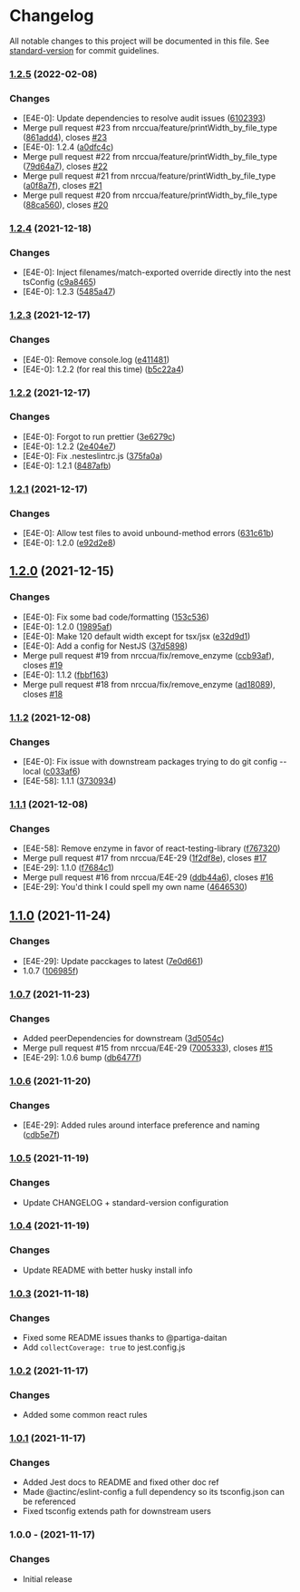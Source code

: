 # Changelog

All notable changes to this project will be documented in this file. See [standard-version](https://github.com/conventional-changelog/standard-version) for commit guidelines.

### [1.2.5](https://github.com/nrccus/eslint-config/compare/1.2.4...1.2.5) (2022-02-08)


### Changes

* [E4E-0]: Update dependencies to resolve audit issues ([6102393](https://github.com/nrccus/eslint-config/commit/610239354dccf786c9dfdcdcce123b3993d40a9a))
* Merge pull request #23 from nrccua/feature/printWidth_by_file_type ([861add4](https://github.com/nrccus/eslint-config/commit/861add4cdd1c29451cfa938b51725b0fc7a736a2)), closes [#23](https://github.com/nrccus/eslint-config/issues/23)
* [E4E-0]: 1.2.4 ([a0dfc4c](https://github.com/nrccus/eslint-config/commit/a0dfc4c610effae66435fb12180e32b2da0106b6))
* Merge pull request #22 from nrccua/feature/printWidth_by_file_type ([79d64a7](https://github.com/nrccus/eslint-config/commit/79d64a734c27ba8c2e1db6b2c387011f7ccf6f0f)), closes [#22](https://github.com/nrccus/eslint-config/issues/22)
* Merge pull request #21 from nrccua/feature/printWidth_by_file_type ([a0f8a7f](https://github.com/nrccus/eslint-config/commit/a0f8a7f33988909262f99b6103cc71d0ae4cd46f)), closes [#21](https://github.com/nrccus/eslint-config/issues/21)
* Merge pull request #20 from nrccua/feature/printWidth_by_file_type ([88ca560](https://github.com/nrccus/eslint-config/commit/88ca56048cd729664bcb423f2f5d251108b99315)), closes [#20](https://github.com/nrccus/eslint-config/issues/20)

### [1.2.4](https://github.com/nrccus/eslint-config/compare/1.2.3...1.2.4) (2021-12-18)


### Changes

* [E4E-0]: Inject filenames/match-exported override directly into the nest tsConfig ([c9a8465](https://github.com/nrccus/eslint-config/commit/c9a8465b511c65ce615a7d99d7fc66e7b46e1825))
* [E4E-0]: 1.2.3 ([5485a47](https://github.com/nrccus/eslint-config/commit/5485a472d1315bbfb98ac9f3e911c88d0f733bc6))

### [1.2.3](https://github.com/nrccus/eslint-config/compare/1.2.2...1.2.3) (2021-12-17)


### Changes

* [E4E-0]: Remove console.log ([e411481](https://github.com/nrccus/eslint-config/commit/e411481cd7527f73477fb4db714eedf8b3639262))
* [E4E-0]: 1.2.2 (for real this time) ([b5c22a4](https://github.com/nrccus/eslint-config/commit/b5c22a43be1b1e8310c7a21f389cb2704a1547eb))

### [1.2.2](https://github.com/nrccus/eslint-config/compare/1.2.1...1.2.2) (2021-12-17)


### Changes

* [E4E-0]: Forgot to run prettier ([3e6279c](https://github.com/nrccus/eslint-config/commit/3e6279cd041fb41e539365d49e5aca351f7af802))
* [E4E-0]: 1.2.2 ([2e404e7](https://github.com/nrccus/eslint-config/commit/2e404e786ff1a334e0723272ae16e6bde35a8c61))
* [E4E-0]: Fix .nesteslintrc.js ([375fa0a](https://github.com/nrccus/eslint-config/commit/375fa0ab7c656ee0fa7907f68983e0327782f751))
* [E4E-0]: 1.2.1 ([8487afb](https://github.com/nrccus/eslint-config/commit/8487afb19fc7ac49685a3ff03f7e8e4998bf5907))

### [1.2.1](https://github.com/nrccus/eslint-config/compare/1.2.0...1.2.1) (2021-12-17)


### Changes

* [E4E-0]: Allow test files to avoid unbound-method errors ([631c61b](https://github.com/nrccus/eslint-config/commit/631c61b2eb958863885d2dce68f23d5b17ec3d12))
* [E4E-0]: 1.2.0 ([e92d2e8](https://github.com/nrccus/eslint-config/commit/e92d2e88c2338bcabadcbbd3a10662ddf9aec3ee))

## [1.2.0](https://github.com/nrccus/eslint-config/compare/1.1.2...1.2.0) (2021-12-15)


### Changes

* [E4E-0]: Fix some bad code/formatting ([153c536](https://github.com/nrccus/eslint-config/commit/153c53626ed03299c35167906ea863e814fc1910))
* [E4E-0]: 1.2.0 ([19895af](https://github.com/nrccus/eslint-config/commit/19895afeb694bfebeb2f6247991ac647ca29aa92))
* [E4E-0]: Make 120 default width except for tsx/jsx ([e32d9d1](https://github.com/nrccus/eslint-config/commit/e32d9d1a9f63346d2c10b6036dd0cb2c17f1fc45))
* [E4E-0]: Add a config for NestJS ([37d5898](https://github.com/nrccus/eslint-config/commit/37d5898a17baa5e0f5f1f41090e21dd9ffc22649))
* Merge pull request #19 from nrccua/fix/remove_enzyme ([ccb93af](https://github.com/nrccus/eslint-config/commit/ccb93af750a58eba6b9faabf891625042852b916)), closes [#19](https://github.com/nrccus/eslint-config/issues/19)
* [E4E-0]: 1.1.2 ([fbbf163](https://github.com/nrccus/eslint-config/commit/fbbf163f434032d818ba812cab0b4c83046c81ec))
* Merge pull request #18 from nrccua/fix/remove_enzyme ([ad18089](https://github.com/nrccus/eslint-config/commit/ad18089b652e44d91eea3bbc9e380d8fb688d219)), closes [#18](https://github.com/nrccus/eslint-config/issues/18)

### [1.1.2](https://github.com/nrccus/eslint-config/compare/1.1.1...1.1.2) (2021-12-08)


### Changes

* [E4E-0]: Fix issue with downstream packages trying to do git config --local ([c033af6](https://github.com/nrccus/eslint-config/commit/c033af6c35c0abbe94dc70f8e194dfa766e57ab0))
* [E4E-58]: 1.1.1 ([3730934](https://github.com/nrccus/eslint-config/commit/373093445957e51b1a8c790ad5178725e006cb5a))

### [1.1.1](https://github.com/nrccus/eslint-config/compare/1.1.0...1.1.1) (2021-12-08)


### Changes

* [E4E-58]: Remove enzyme in favor of react-testing-library ([f767320](https://github.com/nrccus/eslint-config/commit/f7673201894b88730db2ce6689094c9a199cae7b))
* Merge pull request #17 from nrccua/E4E-29 ([1f2df8e](https://github.com/nrccus/eslint-config/commit/1f2df8e25a0fea99c441324db5bee0ab6e1d3f67)), closes [#17](https://github.com/nrccus/eslint-config/issues/17)
* [E4E-29]: 1.1.0 ([f7684c1](https://github.com/nrccus/eslint-config/commit/f7684c10607caeb23dc9a6accffaa0aba4444f12))
* Merge pull request #16 from nrccua/E4E-29 ([ddb44a6](https://github.com/nrccus/eslint-config/commit/ddb44a6a9984569e0f8130e86902d13c8a2e6daa)), closes [#16](https://github.com/nrccus/eslint-config/issues/16)
* [E4E-29]: You'd think I could spell my own name ([4646530](https://github.com/nrccus/eslint-config/commit/46465302bd6a8ad84c7f3046d00311935fb996b7))

## [1.1.0](https://github.com/nrccus/eslint-config/compare/1.0.7...1.1.0) (2021-11-24)


### Changes

* [E4E-29]: Update pacckages to latest ([7e0d661](https://github.com/nrccus/eslint-config/commit/7e0d661a3a4ff8535ef9b3d9f6aff8a11b9c1ab8))
* 1.0.7 ([106985f](https://github.com/nrccus/eslint-config/commit/106985f4f18806bed665a7917602c01087e3b20b))

### [1.0.7](https://github.com/nrccus/eslint-config/compare/1.0.6...1.0.7) (2021-11-23)


### Changes

* Added peerDependencies for downstream ([3d5054c](https://github.com/nrccus/eslint-config/commit/3d5054c1a343220bff42b062daf39c470a024f5a))
* Merge pull request #15 from nrccua/E4E-29 ([7005333](https://github.com/nrccus/eslint-config/commit/7005333744bfba086a31cf441c27aa3b75496687)), closes [#15](https://github.com/nrccus/eslint-config/issues/15)
* [E4E-29]: 1.0.6 bump ([db6477f](https://github.com/nrccus/eslint-config/commit/db6477fe1ae63ad52f3847f3740fb65b075d25fd))

### [1.0.6](https://github.com/nrccus/eslint-config/compare/1.0.5...1.0.6) (2021-11-20)


### Changes

* [E4E-29]: Added rules around interface preference and naming ([cdb5e7f](https://github.com/nrccus/eslint-config/commit/cdb5e7f7addbcb8f1b5bc5b0c355232dca84d8a0))

### [1.0.5](https://github.com/nrccus/eslint-config/compare/1.0.4...1.0.5) (2021-11-19)


### Changes

* Update CHANGELOG + standard-version configuration

### [1.0.4](https://github.com/nrccus/eslint-config/compare/1.0.3...1.0.4) (2021-11-19)


### Changes

* Update README with better husky install info

### [1.0.3](https://github.com/nrccus/eslint-config/compare/1.0.2...1.0.3) (2021-11-18)


### Changes

* Fixed some README issues thanks to @partiga-daitan
* Add `collectCoverage: true` to jest.config.js

### [1.0.2](https://github.com/nrccus/eslint-config/compare/1.0.1...1.0.2) (2021-11-17)


### Changes

* Added some common react rules

### [1.0.1](https://github.com/nrccus/eslint-config/compare/1.0.0...1.0.1) (2021-11-17)


### Changes

* Added Jest docs to README and fixed other doc ref
* Made @actinc/eslint-config a full dependency so its tsconfig.json can be referenced
* Fixed tsconfig extends path for downstream users

### 1.0.0 - (2021-11-17)


### Changes

* Initial release
